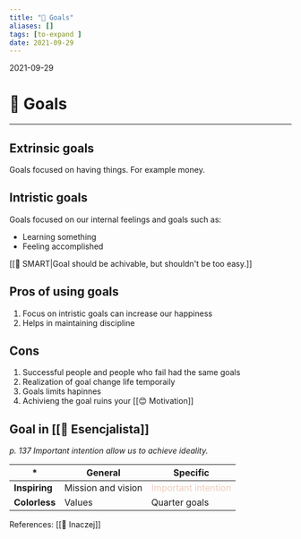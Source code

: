 ```yaml
---
title: "🎯 Goals"
aliases: []
tags: [️to-expand ]
date: 2021-09-29
---
```

2021-09-29
# 🎯 Goals
___
## Extrinsic goals
Goals focused on having things. For example money.

## Intristic goals
Goals focused on our internal feelings and goals such as:
* Learning something
* Feeling accomplished

[[🎯 SMART|Goal should be achivable, but shouldn't be too easy.]]
## Pros of using goals 
1. Focus on intristic goals can increase our happiness
2. Helps in maintaining discipline
## Cons
1. Successful people and people who fail had the same goals
2. Realization of goal change life temporaily
3. Goals limits hapinnes
4. Achivieng the goal ruins your [[😊 Motivation]]

## Goal in [[📑 Esencjalista]]
*p. 137 Important intention allow us to achieve ideality.*

|*| General| Specific |
|---|---|---|
|**Inspiring**|Mission and vision|<span style="color:#ECB;">Important intention</span>|
|**Colorless**|Values|Quarter goals |


References: [[🦄 Inaczej]]
